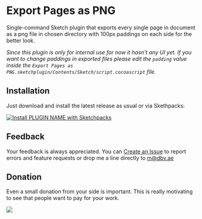 # Export Pages as PNG
Single-command Sketch plugin that exports every single page in document as a png file in chosen directory with 100px paddings on each side for the better look.

*Since this plugin is only for internal use for now it hasn't any UI yet. If you want to change paddings in exported files please edit the `padding` value inside the `Export Pages as PNG.sketchplugin/Contents/Sketch/script.cocoascript` file.*

## Installation
Just download and install the latest release as usual or via Skethpacks:

[![Install PLUGIN NAME with Sketchpacks](http://sketchpacks-com.s3.amazonaws.com/assets/badges/sketchpacks-badge-install.png "Install PLUGIN NAME with Sketchpacks")](https://www.sketchpacks.com/exevil/Export-Pages-as-PNG/install)

## Feedback
Your feedback is always appreciated. You can [Create an Issue](https://github.com/exevil/Export-Pages-as-PNG/issues/new) to report errors and feature requests or drop me a line directly to [m@dbv.ae](mailto:m@dbv.ae?Subject=Export%20Pages%20as%20PNG%20Feedback)

## Donation
Even a small donation from your side is important. This is really motivating to see that people want to pay for your work.

[![](https://www.paypalobjects.com/en_GB/i/btn/btn_donate_LG.gif)](https://www.paypal.com/cgi-bin/webscr?cmd=_donations&business=evil%2emrfix%40gmail%2ecom&lc=GB&item_name=Sketch%20Plugin%20Donation&item_number=sketch%2dplugin&currency_code=USD&bn=PP%2dDonationsBF%3abtn_donate_LG%2egif%3aNonHosted)

